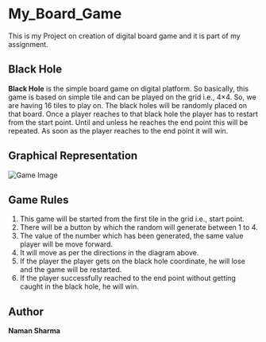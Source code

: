 # My_Board_Game
This is my Project on creation of digital board game and it is part of my assignment.

## Black Hole
**Black Hole** is the simple board game on digital platform. So basically, this game is based on simple tile and can be played on the grid i.e., 4×4. So, we are having 16 tiles to play on. The black holes will be randomly placed on that board. Once a player reaches to that black hole the player has to restart from the start point. Until and unless he reaches the end point this will be repeated. As soon as the player reaches to the end point it will win. 

## Graphical Representation
![Game Image](https://user-images.githubusercontent.com/56120106/91594872-386d6300-e980-11ea-8dc5-b1ce5858dfaa.png)

## Game Rules
1.	This game will be started from the first tile in the grid i.e., start point.
2.	There will be a button by which the random will generate between 1 to 4.
3.	The value of the number which has been generated, the same value player will be move forward.
4.	It will move as per the directions in the diagram above.
5.	If the player the player gets on the black hole coordinate, he will lose and the game will be restarted.
6.	If the player successfully reached to the end point without getting caught in the black hole, he will win.

## Author 
**Naman Sharma**
